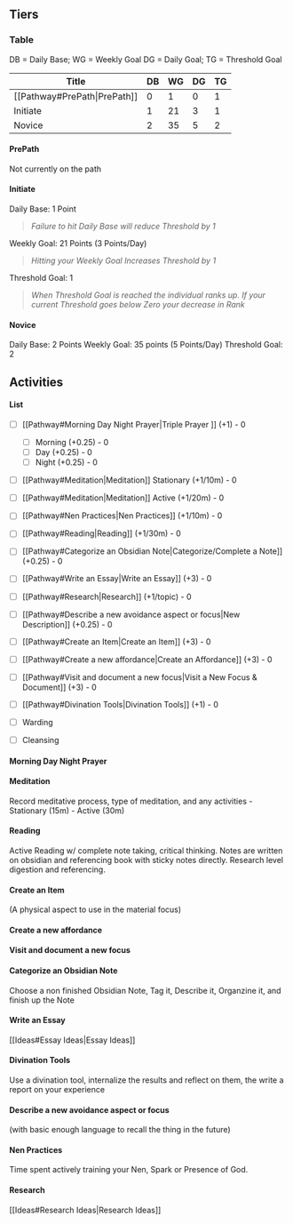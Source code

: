 ## Tiers
### Table
DB = Daily Base; WG = Weekly Goal
DG = Daily Goal; TG = Threshold Goal

| Title                        | DB  | WG  | DG  | TG  |
| ---------------------------- | --- | --- | --- | --- |
| [[Pathway#PrePath\|PrePath]] | 0   | 1   | 0   | 1   |
| Initiate                     | 1   | 21  | 3   | 1   |
| Novice                       | 2   | 35  | 5   | 2   |
#### PrePath
Not currently on the path
#### Initiate
Daily Base: 1 Point
> *Failure to hit Daily Base will reduce Threshold by 1*

Weekly Goal: 21 Points (3 Points/Day)
> *Hitting your Weekly Goal Increases Threshold by 1*

Threshold Goal: 1
> *When Threshold Goal is reached the individual ranks up.*
> *If your current Threshold goes below Zero your decrease in Rank*
#### Novice
Daily Base: 2 Points
Weekly Goal: 35 points (5 Points/Day)
Threshold Goal: 2

## Activities
#### List
- [ ] [[Pathway#Morning Day Night Prayer|Triple Prayer ]] (+1) - 0
	- [ ] Morning (+0.25) - 0
	- [ ] Day (+0.25) - 0
	- [ ] Night (+0.25) - 0
- [ ] [[Pathway#Meditation|Meditation]] Stationary (+1/10m) - 0
- [ ] [[Pathway#Meditation|Meditation]] Active (+1/20m) - 0
- [ ] [[Pathway#Nen Practices|Nen Practices]] (+1/10m) - 0
- [ ] [[Pathway#Reading|Reading]] (+1/30m) - 0
- [ ] [[Pathway#Categorize an Obsidian Note|Categorize/Complete a Note]] (+0.25) - 0
- [ ] [[Pathway#Write an Essay|Write an Essay]] (+3) - 0
- [ ] [[Pathway#Research|Research]] (+1/topic) - 0
- [ ] [[Pathway#Describe a new avoidance aspect or focus|New Description]] (+0.25) - 0
- [ ] [[Pathway#Create an Item|Create an Item]] (+3) - 0
- [ ] [[Pathway#Create a new affordance|Create an Affordance]] (+3) - 0
- [ ] [[Pathway#Visit and document a new focus|Visit a New Focus & Document]] (+3) - 0
- [ ] [[Pathway#Divination Tools|Divination Tools]] (+1) - 0
- [ ] Warding
- [ ] Cleansing


#### Morning Day Night Prayer
#### Meditation
Record meditative process, type of meditation, and any activities
	- Stationary (15m)
	- Active (30m)
#### Reading 
Active Reading w/ complete note taking, critical thinking. Notes are written on obsidian and referencing book with sticky notes directly.
Research level digestion and referencing.
#### Create an Item 
(A physical aspect to use in the material focus)
#### Create a new affordance
#### Visit and document a new focus
#### Categorize an Obsidian Note 
Choose a non finished Obsidian Note, Tag it, Describe it, Organzine it, and finish up the Note
#### Write an Essay 
[[Ideas#Essay Ideas|Essay Ideas]]
#### Divination Tools
Use a divination tool, internalize the results and reflect on them, the write a report on your experience
#### Describe a new avoidance aspect or focus 
(with basic enough language to recall the thing in the future)
#### Nen Practices 
Time spent actively training your Nen, Spark or Presence of God.
#### Research
[[Ideas#Research Ideas|Research Ideas]]